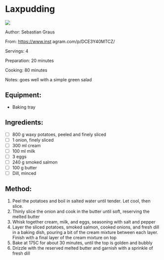 # Laxpudding
![](../images/https://images.immediate.co.uk/production/volatile/sites/30/2020/08/laxpudding-1e63cb2.jpg)

Author: Sebastian Graus

From: https://www.inst agram.com/p/DCE3Y40MTCZ/

Servings: 4

Preparation: 20 minutes

Cooking: 80 minutes

Notes: goes well with a simple green salad

## Equipment: 
- Baking tray

## Ingredients:
- [ ] 800 g waxy potatoes, peeled and finely sliced
- [ ] 1 onion, finely sliced
- [ ] 300 ml cream
- [ ] 100 ml milk
- [ ] 3 eggs
- [ ] 240 g smoked salmon
- [ ] 100 g butter
- [ ] Dill, minced

## Method:
1. Peel the potatoes and boil in salted water until tender. Let cool, then slice.
2. Thinly slice the onion and cook in the butter until soft, reserving the melted butter
3. Whisk together cream, milk, and eggs, seasoning with salt and pepper
4. Layer the sliced potatoes, smoked salmon, cooked onions, and fresh dill in a baking dish, pouring a bit of the cream mixture between each layer. Finish with a final layer of the cream mixture on top
5. Bake at 175C for about 30 minutes, until the top is golden and bubbly
6. Drizzle with the reserved melted butter and garnish with a sprinkle of fresh dill